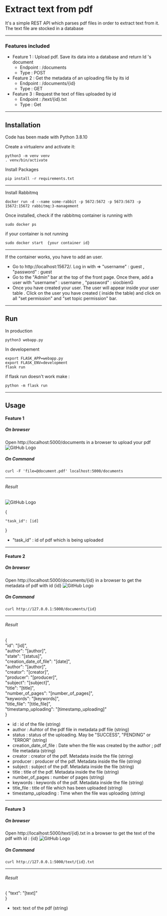 # Extract text from pdf 

It's a simple REST API which parses pdf files in order to extract text from it.
The text file are stocked in a database

***

### Features included 

 *  Feature 1 :  Upload pdf. Save its data into a database and return Id 's document
      * Endpoint : /documents
      * Type : POST
 *  Feature 2 : Get the metadata of an uploading file by its id  
      * Endpoint : /documents/{id}
      * Type : GET
 *  Feature 3 : Request the text of files uploaded by id
      * Endpoint : /text/{id}.txt
      * Type : Get

***
## Installation 

Code has been made with Python 3.8.10

Create a virtualenv and activate it:

```shell
python3 -m venv venv
. venv/bin/activate
```
Install Packages 

```shell
pip install -r requirements.txt
```
***
Install Rabbitmq 

```shell
docker run -d --name some-rabbit -p 5672:5672 -p 5673:5673 -p 15672:15672 rabbitmq:3-management
```
Once installed, check if the rabbitmq container is running with 

```shell 
sudo docker ps 
```

if your container is not running 

```shell
sudo docker start  {your container id}
```

***

If the container works, you have to add an user.

* Go to http://localhost:15672/. Log in with => "username" : guest , "password" : guest 
* Go to the "Admin" bar at the top of the front page. Once there, add a user with "username" : username , "password" : siocbienG 
* Once you have created your user. The user will appear inside your user table . Click on the user you have created ( inside the table) and click on all "set permission" and "set topic permission" bar. 

***
## Run 

In production 

```shell
python3 webapp.py
```
In developement 

```shell
export FLASK_APP=webapp.py
export FLASK_ENV=development
flask run
```
if flask run doesn't work make : 

```shell
python -m flask run
```

***
## Usage

#### Feature 1

##### On browser

Open http://localhost:5000/documents in a browser to upload your pdf 
![GitHub Logo](/images/documents.png)

##### On Command 

```shell
curl -F 'file=@document.pdf' localhost:5000/documents
```
***

###### Result 

![GitHub Logo](/images/document_id.png)

{
   
    "task_id": [id]
}
  * "task_id" : id of pdf which is being uploaded 

***
#### Feature 2

##### On browser

Open http://localhost:5000/documents/{id} in a browser to get the metadata of pdf with id {id} 
![GitHub Logo](/images/document_metadata.png)

##### On Command 

```shell
curl http://127.0.0.1:5000/documents/{id}
```
***
###### Result 
{    
     "id": "[id]",  
     "author": "[author]",  
     "state": "[status]",  
     "creation_date_of_file": "[date]",  
     "author": "[author]",  
     "creator": "[creator]",  
     "producer": "[producer]",  
     "subject": "[subject]",  
     "title": "[title]",  
     "number_of_pages": "[number_of_pages]",  
     "keywords": "[keywords]",  
     "title_file": "[title_file]",  
     "timestamp_uploading": "[timestamp_uploading]"  
}

 * id : id of the file (string)
 * author : Auhtor of the pdf file in metadata pdf file (string)
 * status : status of the uploading. May be "SUCCESS", "PENDING" or "ERROR" (string)
 * creation_date_of_file : Date when the file was created by the author ; pdf file metadata (string)
 * creator : creator of the pdf. Metadata inside the file (string)
 * producer : producer of the pdf. Metadata inside the file (string)
 * subject : subject of the pdf. Metadata inside the file (string)
 * title : title of the pdf. Metadata inside the file (string)
 * number_of_pages : number of pages (string)
 * keywords : keywords of the pdf. Metadata inside the file (string)
 * title_file : title of file which has been uploaded (string)
 * timestamp_uploading : Time when the file was uploading (string)

***
#### Feature 3 

##### On browser

Open http://localhost:5000/text/{id}.txt in a browser to get the text of the pdf with id : {id}
![GitHub Logo](/images/text_id.png)

##### On Command 

```shell
curl http://127.0.0.1:5000/text/{id}.txt
```
***
###### Result 

{
     "text": "[text]"  
}

 * text: text of the pdf (string)

